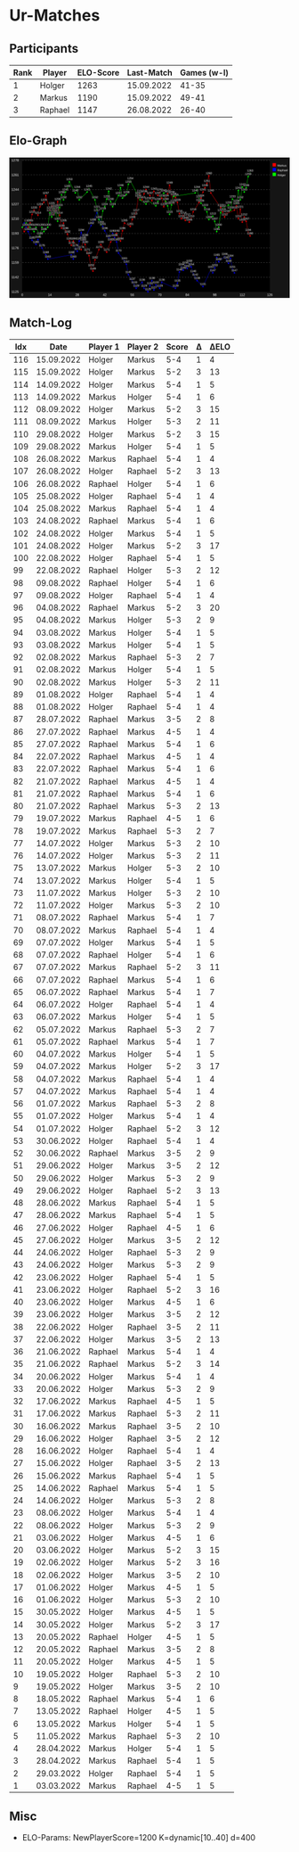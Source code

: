 # Ur-Matches

## Participants

| Rank | Player  | ELO-Score | Last-Match | Games (w-l) |
| ---- | ------- | --------- | ---------- | ----------- |
|    1 | Holger  |      1263 | 15.09.2022 | 41-35       | 
|    2 | Markus  |      1190 | 15.09.2022 | 49-41       | 
|    3 | Raphael |      1147 | 26.08.2022 | 26-40       | 

## Elo-Graph

![elo-graph](elo_changes.svg)

## Match-Log

| Idx | Date         | Player 1        | Player 2        | Score | Δ | ΔELO |
| --- | ------------ | --------------- | --------------- | ----- | - | ---- |
| 116 |  15.09.2022  |  Holger         |  Markus         |  5-4  | 1 |    4 |
| 115 |  15.09.2022  |  Holger         |  Markus         |  5-2  | 3 |   13 |
| 114 |  14.09.2022  |  Holger         |  Markus         |  5-4  | 1 |    5 |
| 113 |  14.09.2022  |  Markus         |  Holger         |  5-4  | 1 |    6 |
| 112 |  08.09.2022  |  Holger         |  Markus         |  5-2  | 3 |   15 |
| 111 |  08.09.2022  |  Markus         |  Holger         |  5-3  | 2 |   11 |
| 110 |  29.08.2022  |  Holger         |  Markus         |  5-2  | 3 |   15 |
| 109 |  29.08.2022  |  Markus         |  Holger         |  5-4  | 1 |    5 |
| 108 |  26.08.2022  |  Markus         |  Raphael        |  5-4  | 1 |    4 |
| 107 |  26.08.2022  |  Holger         |  Raphael        |  5-2  | 3 |   13 |
| 106 |  26.08.2022  |  Raphael        |  Holger         |  5-4  | 1 |    6 |
| 105 |  25.08.2022  |  Holger         |  Raphael        |  5-4  | 1 |    4 |
| 104 |  25.08.2022  |  Markus         |  Raphael        |  5-4  | 1 |    4 |
| 103 |  24.08.2022  |  Raphael        |  Markus         |  5-4  | 1 |    6 |
| 102 |  24.08.2022  |  Holger         |  Markus         |  5-4  | 1 |    5 |
| 101 |  24.08.2022  |  Holger         |  Markus         |  5-2  | 3 |   17 |
| 100 |  22.08.2022  |  Holger         |  Raphael        |  5-4  | 1 |    5 |
|  99 |  22.08.2022  |  Raphael        |  Holger         |  5-3  | 2 |   12 |
|  98 |  09.08.2022  |  Raphael        |  Holger         |  5-4  | 1 |    6 |
|  97 |  09.08.2022  |  Holger         |  Raphael        |  5-4  | 1 |    4 |
|  96 |  04.08.2022  |  Raphael        |  Markus         |  5-2  | 3 |   20 |
|  95 |  04.08.2022  |  Markus         |  Holger         |  5-3  | 2 |    9 |
|  94 |  03.08.2022  |  Markus         |  Holger         |  5-4  | 1 |    5 |
|  93 |  03.08.2022  |  Markus         |  Holger         |  5-4  | 1 |    5 |
|  92 |  02.08.2022  |  Markus         |  Raphael        |  5-3  | 2 |    7 |
|  91 |  02.08.2022  |  Markus         |  Holger         |  5-4  | 1 |    5 |
|  90 |  02.08.2022  |  Markus         |  Holger         |  5-3  | 2 |   11 |
|  89 |  01.08.2022  |  Holger         |  Raphael        |  5-4  | 1 |    4 |
|  88 |  01.08.2022  |  Holger         |  Raphael        |  5-4  | 1 |    4 |
|  87 |  28.07.2022  |  Raphael        |  Markus         |  3-5  | 2 |    8 |
|  86 |  27.07.2022  |  Raphael        |  Markus         |  4-5  | 1 |    4 |
|  85 |  27.07.2022  |  Raphael        |  Markus         |  5-4  | 1 |    6 |
|  84 |  22.07.2022  |  Raphael        |  Markus         |  4-5  | 1 |    4 |
|  83 |  22.07.2022  |  Raphael        |  Markus         |  5-4  | 1 |    6 |
|  82 |  21.07.2022  |  Raphael        |  Markus         |  4-5  | 1 |    4 |
|  81 |  21.07.2022  |  Raphael        |  Markus         |  5-4  | 1 |    6 |
|  80 |  21.07.2022  |  Raphael        |  Markus         |  5-3  | 2 |   13 |
|  79 |  19.07.2022  |  Markus         |  Raphael        |  4-5  | 1 |    6 |
|  78 |  19.07.2022  |  Markus         |  Raphael        |  5-3  | 2 |    7 |
|  77 |  14.07.2022  |  Holger         |  Markus         |  5-3  | 2 |   10 |
|  76 |  14.07.2022  |  Holger         |  Markus         |  5-3  | 2 |   11 |
|  75 |  13.07.2022  |  Markus         |  Holger         |  5-3  | 2 |   10 |
|  74 |  13.07.2022  |  Markus         |  Holger         |  5-4  | 1 |    5 |
|  73 |  11.07.2022  |  Markus         |  Holger         |  5-3  | 2 |   10 |
|  72 |  11.07.2022  |  Holger         |  Markus         |  5-3  | 2 |   10 |
|  71 |  08.07.2022  |  Raphael        |  Markus         |  5-4  | 1 |    7 |
|  70 |  08.07.2022  |  Markus         |  Raphael        |  5-4  | 1 |    4 |
|  69 |  07.07.2022  |  Holger         |  Markus         |  5-4  | 1 |    5 |
|  68 |  07.07.2022  |  Raphael        |  Holger         |  5-4  | 1 |    6 |
|  67 |  07.07.2022  |  Markus         |  Raphael        |  5-2  | 3 |   11 |
|  66 |  07.07.2022  |  Raphael        |  Markus         |  5-4  | 1 |    6 |
|  65 |  06.07.2022  |  Raphael        |  Markus         |  5-4  | 1 |    7 |
|  64 |  06.07.2022  |  Holger         |  Raphael        |  5-4  | 1 |    4 |
|  63 |  06.07.2022  |  Markus         |  Holger         |  5-4  | 1 |    5 |
|  62 |  05.07.2022  |  Markus         |  Raphael        |  5-3  | 2 |    7 |
|  61 |  05.07.2022  |  Raphael        |  Markus         |  5-4  | 1 |    7 |
|  60 |  04.07.2022  |  Markus         |  Holger         |  5-4  | 1 |    5 |
|  59 |  04.07.2022  |  Markus         |  Holger         |  5-2  | 3 |   17 |
|  58 |  04.07.2022  |  Markus         |  Raphael        |  5-4  | 1 |    4 |
|  57 |  04.07.2022  |  Markus         |  Raphael        |  5-4  | 1 |    4 |
|  56 |  01.07.2022  |  Markus         |  Raphael        |  5-3  | 2 |    8 |
|  55 |  01.07.2022  |  Holger         |  Markus         |  5-4  | 1 |    4 |
|  54 |  01.07.2022  |  Holger         |  Raphael        |  5-2  | 3 |   12 |
|  53 |  30.06.2022  |  Holger         |  Raphael        |  5-4  | 1 |    4 |
|  52 |  30.06.2022  |  Raphael        |  Markus         |  3-5  | 2 |    9 |
|  51 |  29.06.2022  |  Holger         |  Markus         |  3-5  | 2 |   12 |
|  50 |  29.06.2022  |  Holger         |  Markus         |  5-3  | 2 |    9 |
|  49 |  29.06.2022  |  Holger         |  Raphael        |  5-2  | 3 |   13 |
|  48 |  28.06.2022  |  Markus         |  Raphael        |  5-4  | 1 |    5 |
|  47 |  28.06.2022  |  Markus         |  Raphael        |  5-4  | 1 |    5 |
|  46 |  27.06.2022  |  Holger         |  Raphael        |  4-5  | 1 |    6 |
|  45 |  27.06.2022  |  Holger         |  Markus         |  3-5  | 2 |   12 |
|  44 |  24.06.2022  |  Holger         |  Raphael        |  5-3  | 2 |    9 |
|  43 |  24.06.2022  |  Holger         |  Markus         |  5-3  | 2 |    9 |
|  42 |  23.06.2022  |  Holger         |  Raphael        |  5-4  | 1 |    5 |
|  41 |  23.06.2022  |  Holger         |  Raphael        |  5-2  | 3 |   16 |
|  40 |  23.06.2022  |  Holger         |  Markus         |  4-5  | 1 |    6 |
|  39 |  23.06.2022  |  Holger         |  Markus         |  3-5  | 2 |   12 |
|  38 |  22.06.2022  |  Holger         |  Raphael        |  3-5  | 2 |   11 |
|  37 |  22.06.2022  |  Holger         |  Markus         |  3-5  | 2 |   13 |
|  36 |  21.06.2022  |  Raphael        |  Markus         |  5-4  | 1 |    4 |
|  35 |  21.06.2022  |  Raphael        |  Markus         |  5-2  | 3 |   14 |
|  34 |  20.06.2022  |  Holger         |  Markus         |  5-4  | 1 |    4 |
|  33 |  20.06.2022  |  Holger         |  Markus         |  5-3  | 2 |    9 |
|  32 |  17.06.2022  |  Markus         |  Raphael        |  4-5  | 1 |    5 |
|  31 |  17.06.2022  |  Markus         |  Raphael        |  5-3  | 2 |   11 |
|  30 |  16.06.2022  |  Markus         |  Raphael        |  3-5  | 2 |   10 |
|  29 |  16.06.2022  |  Holger         |  Raphael        |  3-5  | 2 |   12 |
|  28 |  16.06.2022  |  Holger         |  Raphael        |  5-4  | 1 |    4 |
|  27 |  15.06.2022  |  Holger         |  Raphael        |  3-5  | 2 |   13 |
|  26 |  15.06.2022  |  Markus         |  Raphael        |  5-4  | 1 |    5 |
|  25 |  14.06.2022  |  Raphael        |  Markus         |  5-4  | 1 |    5 |
|  24 |  14.06.2022  |  Holger         |  Markus         |  5-3  | 2 |    8 |
|  23 |  08.06.2022  |  Holger         |  Markus         |  5-4  | 1 |    4 |
|  22 |  08.06.2022  |  Holger         |  Markus         |  5-3  | 2 |    9 |
|  21 |  03.06.2022  |  Holger         |  Markus         |  4-5  | 1 |    6 |
|  20 |  03.06.2022  |  Holger         |  Markus         |  5-2  | 3 |   15 |
|  19 |  02.06.2022  |  Holger         |  Markus         |  5-2  | 3 |   16 |
|  18 |  02.06.2022  |  Holger         |  Markus         |  3-5  | 2 |   10 |
|  17 |  01.06.2022  |  Holger         |  Markus         |  4-5  | 1 |    5 |
|  16 |  01.06.2022  |  Holger         |  Markus         |  5-3  | 2 |   10 |
|  15 |  30.05.2022  |  Holger         |  Markus         |  4-5  | 1 |    5 |
|  14 |  30.05.2022  |  Holger         |  Markus         |  5-2  | 3 |   17 |
|  13 |  20.05.2022  |  Raphael        |  Holger         |  4-5  | 1 |    5 |
|  12 |  20.05.2022  |  Raphael        |  Markus         |  3-5  | 2 |    8 |
|  11 |  20.05.2022  |  Holger         |  Markus         |  4-5  | 1 |    5 |
|  10 |  19.05.2022  |  Holger         |  Raphael        |  5-3  | 2 |   10 |
|   9 |  19.05.2022  |  Holger         |  Markus         |  3-5  | 2 |   10 |
|   8 |  18.05.2022  |  Raphael        |  Markus         |  5-4  | 1 |    6 |
|   7 |  13.05.2022  |  Raphael        |  Holger         |  4-5  | 1 |    5 |
|   6 |  13.05.2022  |  Markus         |  Holger         |  5-4  | 1 |    5 |
|   5 |  11.05.2022  |  Markus         |  Raphael        |  5-3  | 2 |   10 |
|   4 |  28.04.2022  |  Markus         |  Holger         |  5-4  | 1 |    5 |
|   3 |  28.04.2022  |  Markus         |  Raphael        |  5-4  | 1 |    5 |
|   2 |  29.03.2022  |  Holger         |  Raphael        |  5-4  | 1 |    5 |
|   1 |  03.03.2022  |  Markus         |  Raphael        |  4-5  | 1 |    5 |

## Misc

* ELO-Params: NewPlayerScore=1200 K=dynamic[10..40] d=400
